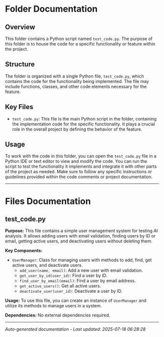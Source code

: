 # Folder Documentation

## Overview
This folder contains a Python script named `test_code.py`. The purpose of this folder is to house the code for a specific functionality or feature within the project.

## Structure
The folder is organized with a single Python file, `test_code.py`, which contains the code for the functionality being implemented. The file may include functions, classes, and other code elements necessary for the feature.

## Key Files
- `test_code.py`: This file is the main Python script in the folder, containing the implementation code for the specific functionality. It plays a crucial role in the overall project by defining the behavior of the feature.

## Usage
To work with the code in this folder, you can open the `test_code.py` file in a Python IDE or text editor to view and modify the code. You can run the script to test the functionality it implements and integrate it with other parts of the project as needed. Make sure to follow any specific instructions or guidelines provided within the code comments or project documentation.

---

# Files Documentation

## test_code.py

**Purpose:** This file contains a simple user management system for testing AI analysis. It allows adding users with email validation, finding users by ID or email, getting active users, and deactivating users without deleting them.

**Key Components:**
- `UserManager`: Class for managing users with methods to add, find, get active users, and deactivate users.
  - `add_user(name, email)`: Add a new user with email validation.
  - `get_user_by_id(user_id)`: Find a user by ID.
  - `find_user_by_email(email)`: Find a user by email address.
  - `get_active_users()`: Get all active users.
  - `deactivate_user(user_id)`: Deactivate a user by ID.
  
**Usage:** To use this file, you can create an instance of `UserManager` and utilize its methods to manage users in a system.

**Dependencies:** No external dependencies required.

---
*Auto-generated documentation - Last updated: 2025-07-18 06:28:28*
